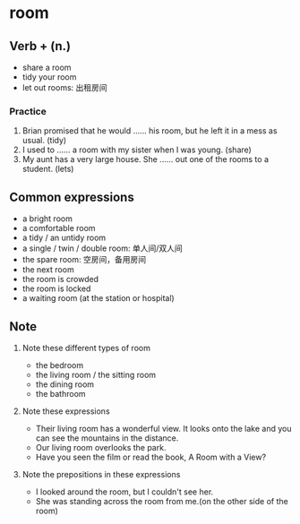 # room

## Verb + (n.)

- share a room
- tidy your room
- let out rooms: 出租房间

### Practice

1. Brian promised that he would ...... his room, but he left it in a mess as usual. (tidy)
2. I used to ...... a room with my sister when I was young. (share)
3. My aunt has a very large house. She ...... out one of the rooms to a student. (lets)

## Common expressions

- a bright room
- a comfortable room
- a tidy / an untidy room
- a single / twin / double room: 单人间/双人间
- the spare room: 空房间，备用房间
- the next room
- the room is crowded
- the room is locked
- a waiting room (at the station or hospital)

## Note

1. Note these different types of room

   - the bedroom
   - the living room / the sitting room
   - the dining room
   - the bathroom

2. Note these expressions

   - Their living room has a wonderful view. It looks onto the lake and you can see the mountains in the distance.
   - Our living room overlooks the park.
   - Have you seen the film or read the book, A Room with a View?

3. Note the prepositions in these expressions

   - I looked around the room, but I couldn't see her.
   - She was standing across the room from me.(on the other side of the room)
